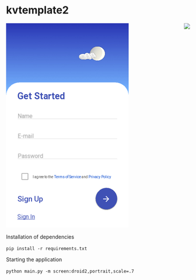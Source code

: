 # kvtemplate2

<img align="right" src="https://visitor-badge.laobi.icu/badge?page_id=elydev01.kvtemplate2">

![](assets/screen.png)


Installation of dependencies

`pip install -r requirements.txt`

Starting the application

`python main.py -m screen:droid2,portrait,scale=.7`
